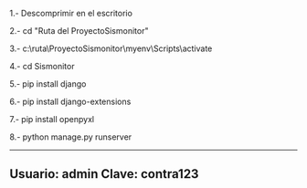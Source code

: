 1.- Descomprimir en el escritorio

2.- cd "Ruta del ProyectoSismonitor"

3.- c:\ruta\ProyectoSismonitor\myenv\Scripts\activate

4.- cd Sismonitor

5.- pip install django

6.- pip install django-extensions

7.- pip install openpyxl

8.- python manage.py runserver


----------------------------
Usuario: admin
Clave: contra123
----------------------------
